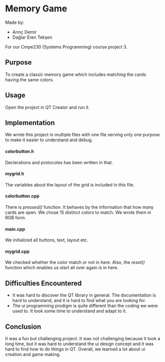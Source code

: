 # Memory Game
Made by:

- Arınç Demir
- Dağlar Eren Tekşen

For our Cmpe230 (Systems Programming) course project 3.

## Purpose
To create a classic memory game which includes matching the cards having the same colors. 

## Usage
Open the project in QT Creator and run it. 

## Implementation
We wrote this project in multiple files with one file serving only one purpose to make it easier to understand and debug.

#### colorbutton.h
Declerations and protocoles has been written in that.

#### mygrid.h
The variables about the layout of the grid is included in this file.

#### colorbutton.cpp
There is *pressed()* function. It behaves by the information that how many cards are open.
We chose 15 distinct colors to match. We wrote them in RGB form.

#### main.cpp
We initialized all buttons, text, layout etc. 

#### mygrid.cpp
We checked whether the color match or not in here. Also, the *reset()* function which enables us start all over again is in here.

## Difficulties Encountered
- It was hard to discover the QT library in general. The documentation is hard to understand, and it is hard to find what you are looking for.
- The ui programming prodigm is quite different than the coding we were used to. It took some time to understand and adapt to it.

## Conclusion
It was a fun but challenging project. It was not challenging because it took a long time, but it was hard to understand the ui design concept and it was hard to find how to do things in QT. Overall, we learned a lot about ui creation and game making.
